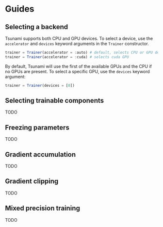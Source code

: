 # Guides 

## Selecting a backend

Tsunami supports both CPU and GPU devices. To select a device, use the `accelerator` and `devices` keyword arguments in the `Trainer` constructor.

```julia
trainer = Trainer(accelerator = :auto) # default, selects CPU or GPU depending on availability
trainer = Trainer(accelerator = :cuda) # selects cuda GPU
```

By default, Tsunami will use the first of the available GPUs and the CPU if no GPUs are present. 
To select a specific GPU, use the `devices` keyword argument:

```julia
trainer = Trainer(devices = [0])
```

## Selecting trainable components

TODO

## Freezing parameters

TODO

## Gradient accumulation

TODO

## Gradient clipping

TODO

## Mixed precision training

TODO
